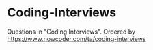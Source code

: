# Coding-Interviews
Questions in "Coding Interviews".
Ordered by https://www.nowcoder.com/ta/coding-interviews
